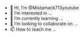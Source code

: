 - 👋 Hi, I’m @Mistamack713youtube
- 👀 I’m interested in ...
- 🌱 I’m currently learning ...
- 💞️ I’m looking to collaborate on ...
- 📫 How to reach me ...

<!---
Mistamack713youtube/Mistamack713youtube is a ✨ special ✨ repository because its `README.md` (this file) appears on your GitHub profile.
You can click the Preview link to take a look at your changes.
--->

